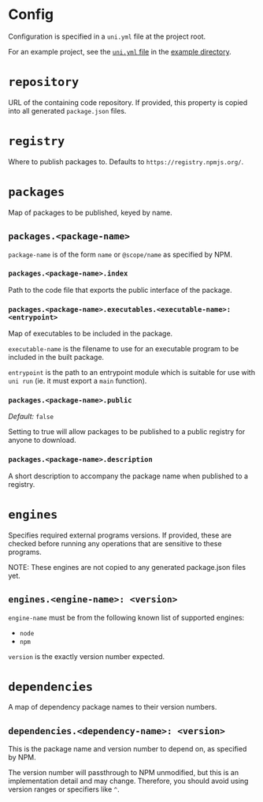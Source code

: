 # Config

Configuration is specified in a `uni.yml` file at the project root.

For an example project, see the [`uni.yml` file](../example/uni.yml) in the
[example directory](../example).

# `repository`

URL of the containing code repository. If provided, this property is copied
into all generated `package.json` files.

# `registry`

Where to publish packages to. Defaults to `https://registry.npmjs.org/`.

# `packages`

Map of packages to be published, keyed by name.

## `packages.<package-name>`

`package-name` is of the form `name` or `@scope/name` as specified
by NPM.

### `packages.<package-name>.index`

Path to the code file that exports the public interface of the package.

### `packages.<package-name>.executables.<executable-name>: <entrypoint>`

Map of executables to be included in the package.

`executable-name` is the filename to use for an executable program to be
included in the built package.

`entrypoint` is the path to an entrypoint module which is suitable for use
with `uni run` (ie. it must export a `main` function).

### `packages.<package-name>.public`

_Default:_ `false`

Setting to true will allow packages to be published to a public registry for
anyone to download.

### `packages.<package-name>.description`

A short description to accompany the package name when published to a registry.

# `engines`

Specifies required external programs versions. If provided, these are checked before running any operations that are sensitive to these programs.

NOTE: These engines are not copied to any generated package.json files yet.

## `engines.<engine-name>: <version>`

`engine-name` must be from the following known list of supported engines:

- `node`
- `npm`

`version` is the exactly version number expected.

# `dependencies`

A map of dependency package names to their version numbers.

## `dependencies.<dependency-name>: <version>`

This is the package name and version number to depend on, as specified by NPM.

The version number will passthrough to NPM unmodified, but this is an
implementation detail and may change. Therefore, you should avoid using version
ranges or specifiers like `^`.
